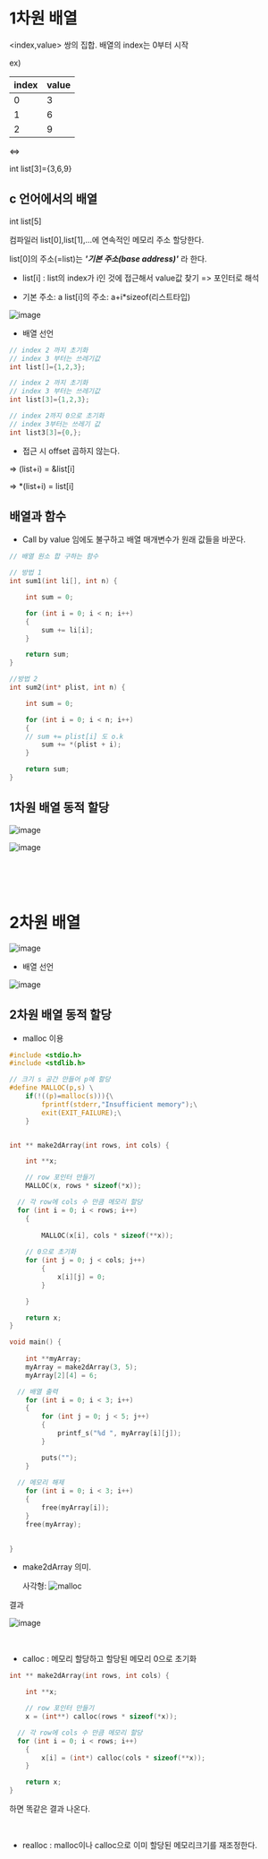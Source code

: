 # 1차원 배열

<index,value> 쌍의 집합. 배열의 index는 0부터 시작

ex)

|index|value|
|--|--|
|0|3|
|1|6|
|2|9|

<=>

int list[3]={3,6,9}


## c 언어에서의 배열

int list[5]

컴파일러 list[0],list[1],...에 연속적인 메모리 주소 할당한다.

list[0]의 주소(=list)는 ***'기본 주소(base address)'*** 라 한다.


- list[i] : list의 index가 i인 것에 접근해서 value값 찾기 => 포인터로 해석

- 기본 주소: a
  list[i]의 주소: a+i*sizeof(리스트타입)
  
 ![image](https://user-images.githubusercontent.com/33515697/43758110-104ac550-9a56-11e8-83b2-170a0cbeec59.png)
  

  
- 배열 선언

```C
// index 2 까지 초기화
// index 3 부터는 쓰레기값
int list[]={1,2,3};

// index 2 까지 초기화
// index 3 부터는 쓰레기값
int list[3]={1,2,3};

// index 2까지 0으로 초기화
// index 3부터는 쓰레기 값
int list3[3]={0,};

```
- 접근 시 offset 곱하지 않는다.
  
=> (list+i) = &list[i]
  
=> *(list+i) = list[i]
  
  
## 배열과 함수

- Call by value 임에도 불구하고 배열 매개변수가 원래 값들을 바꾼다.

```C
// 배열 원소 합 구하는 함수

// 방법 1
int sum1(int li[], int n) {

	int sum = 0;

	for (int i = 0; i < n; i++)
	{
		sum += li[i];
	}

	return sum;
}

//방법 2
int sum2(int* plist, int n) {

	int sum = 0;

	for (int i = 0; i < n; i++)
	{
    // sum += plist[i] 도 o.k
		sum += *(plist + i);
	}

	return sum;
}
```


## 1차원 배열 동적 할당

![image](https://user-images.githubusercontent.com/33515697/43756981-2c04d424-9a52-11e8-9e99-1bfa0801ac54.png)

![image](https://user-images.githubusercontent.com/33515697/43757030-5c7303f6-9a52-11e8-8abc-ea000770a1af.png)

</br>



</br>
</br>

# 2차원 배열
  
![image](https://user-images.githubusercontent.com/33515697/43759871-8ae2b764-9a5b-11e8-81d4-6fb2d899b0a5.JPG)


- 배열 선언

![image](https://user-images.githubusercontent.com/33515697/43759268-af6ff90e-9a59-11e8-9feb-367f2ef1939a.png)

## 2차원 배열 동적 할당

- malloc 이용

```C
#include <stdio.h>
#include <stdlib.h>

// 크기 s 공간 만들어 p에 할당
#define MALLOC(p,s) \
	if(!((p)=malloc(s))){\
		fprintf(stderr,"Insufficient memory");\
		exit(EXIT_FAILURE);\
	}


int ** make2dArray(int rows, int cols) {

	int **x;

	// row 포인터 만들기
	MALLOC(x, rows * sizeof(*x));

  // 각 row에 cols 수 만큼 메모리 할당
  for (int i = 0; i < rows; i++)
	{
  
		MALLOC(x[i], cols * sizeof(**x));
    
    // 0으로 초기화
    for (int j = 0; j < cols; j++)
		{
			x[i][j] = 0;
		}

	}

	return x;
}

void main() {
	
	int **myArray;
	myArray = make2dArray(3, 5);
	myArray[2][4] = 6;

  // 배열 출력
	for (int i = 0; i < 3; i++)
	{
		for (int j = 0; j < 5; j++)
		{
			printf_s("%d ", myArray[i][j]);
		}

		puts("");
	}
  
  // 메모리 해제
	for (int i = 0; i < 3; i++)
	{
		free(myArray[i]);
	}
	free(myArray);
	

}
```

- make2dArray 의미.
  
  사각형: 
![malloc](https://user-images.githubusercontent.com/33515697/43767819-e1853730-9a70-11e8-82f2-109ec974c388.gif)



결과

![image](https://user-images.githubusercontent.com/33515697/43764627-db963494-9a68-11e8-8c07-16aaf7329bbb.png)

</br>

- calloc : 메모리 할당하고 할당된 메모리 0으로 초기화

```C
int ** make2dArray(int rows, int cols) {

	int **x;

	// row 포인터 만들기
	x = (int**) calloc(rows * sizeof(*x));

  // 각 row에 cols 수 만큼 메모리 할당
  for (int i = 0; i < rows; i++)
	{
		x[i] = (int*) calloc(cols * sizeof(**x));
	}

	return x;
}
```

하면 똑같은 결과 나온다.

</br>

- realloc : malloc이나 calloc으로 이미 할당된 메모리크기를 재조정한다.





  
  




